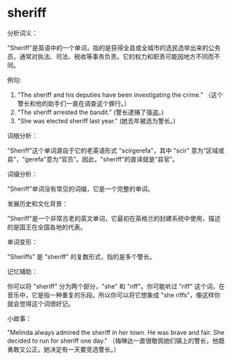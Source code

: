 # sheriff

分析词义：

  

"Sheriff"是英语中的一个单词，指的是获得全县或全城市的选民选举出来的公务员，通常对执法、司法、税收等事务负责。它的权力和职责可能因地方不同而不同。

  

例句:

  

1.  "The sheriff and his deputies have been investigating the crime." （这个警长和他的助手们一直在调查这个罪行。）
2.  "The sheriff arrested the bandit." (警长逮捕了强盗。)
3.  "She was elected sheriff last year." (她去年被选为警长。)

  

词根分析：

  

"Sheriff"这个单词源自于它的老英语形式 "scirgerefa"，其中 "scir" 意为“区域或县”，"gerefa"意为“官员”。因此，"sheriff"的直译就是“县官”。

  

词缀分析：

  

"Sheriff"单词没有常见的词缀，它是一个完整的单词。

  

发展历史和文化背景：

  

"Sheriff"是一个非常古老的英文单词，它最初在英格兰的封建系统中使用，描述的是国王在全国各地的代表。

  

单词变形：

  

"Sheriffs" 是 "sheriff" 的复数形式，指的是多个警长。

  

记忆辅助：

  

你可以将 "sheriff" 分为两个部分，"she" 和 "riff"。你可能听过 "riff" 这个词，在音乐中，它是指一种重复的乐段。所以你可以将它想象成 "she riffs"，像这样你就会觉得这个词很好记。

  

小故事：

  

"Melinda always admired the sheriff in her town. He was brave and fair. She decided to run for sheriff one day." （梅琳达一直很敬佩她们镇上的警长，他既勇敢又公正。她决定有一天要竞选警长。）

